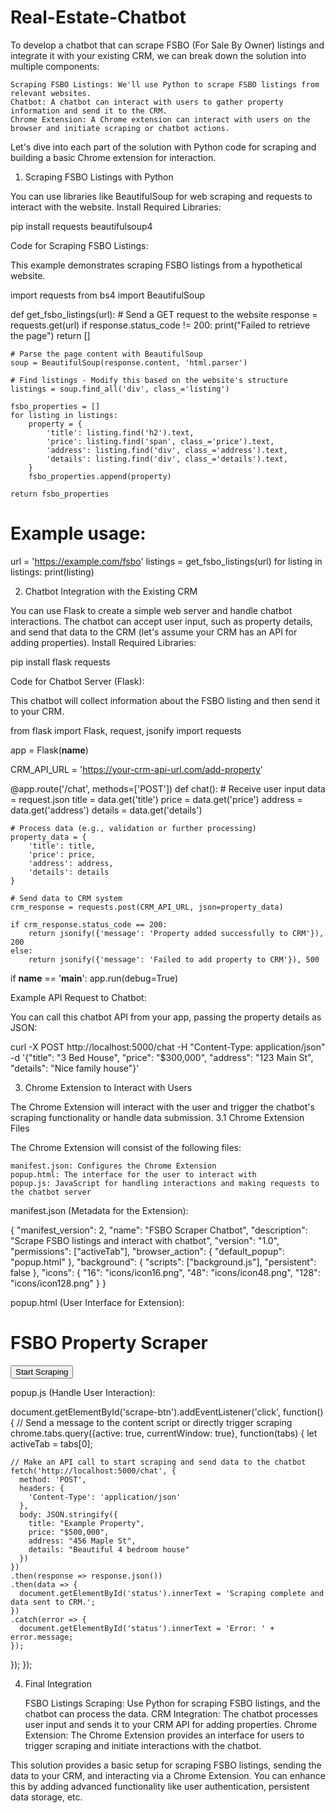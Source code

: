 # Real-Estate-Chatbot
To develop a chatbot that can scrape FSBO (For Sale By Owner) listings and integrate it with your existing CRM, we can break down the solution into multiple components:

    Scraping FSBO Listings: We'll use Python to scrape FSBO listings from relevant websites.
    Chatbot: A chatbot can interact with users to gather property information and send it to the CRM.
    Chrome Extension: A Chrome extension can interact with users on the browser and initiate scraping or chatbot actions.

Let's dive into each part of the solution with Python code for scraping and building a basic Chrome extension for interaction.
1. Scraping FSBO Listings with Python

You can use libraries like BeautifulSoup for web scraping and requests to interact with the website.
Install Required Libraries:

pip install requests beautifulsoup4

Code for Scraping FSBO Listings:

This example demonstrates scraping FSBO listings from a hypothetical website.

import requests
from bs4 import BeautifulSoup

def get_fsbo_listings(url):
    # Send a GET request to the website
    response = requests.get(url)
    if response.status_code != 200:
        print("Failed to retrieve the page")
        return []

    # Parse the page content with BeautifulSoup
    soup = BeautifulSoup(response.content, 'html.parser')

    # Find listings - Modify this based on the website's structure
    listings = soup.find_all('div', class_='listing')

    fsbo_properties = []
    for listing in listings:
        property = {
            'title': listing.find('h2').text,
            'price': listing.find('span', class_='price').text,
            'address': listing.find('div', class_='address').text,
            'details': listing.find('div', class_='details').text,
        }
        fsbo_properties.append(property)

    return fsbo_properties

# Example usage:
url = 'https://example.com/fsbo'
listings = get_fsbo_listings(url)
for listing in listings:
    print(listing)

2. Chatbot Integration with the Existing CRM

You can use Flask to create a simple web server and handle chatbot interactions. The chatbot can accept user input, such as property details, and send that data to the CRM (let's assume your CRM has an API for adding properties).
Install Required Libraries:

pip install flask requests

Code for Chatbot Server (Flask):

This chatbot will collect information about the FSBO listing and then send it to your CRM.

from flask import Flask, request, jsonify
import requests

app = Flask(__name__)

CRM_API_URL = 'https://your-crm-api-url.com/add-property'

@app.route('/chat', methods=['POST'])
def chat():
    # Receive user input
    data = request.json
    title = data.get('title')
    price = data.get('price')
    address = data.get('address')
    details = data.get('details')

    # Process data (e.g., validation or further processing)
    property_data = {
        'title': title,
        'price': price,
        'address': address,
        'details': details
    }

    # Send data to CRM system
    crm_response = requests.post(CRM_API_URL, json=property_data)
    
    if crm_response.status_code == 200:
        return jsonify({'message': 'Property added successfully to CRM'}), 200
    else:
        return jsonify({'message': 'Failed to add property to CRM'}), 500

if __name__ == '__main__':
    app.run(debug=True)

Example API Request to Chatbot:

You can call this chatbot API from your app, passing the property details as JSON:

curl -X POST http://localhost:5000/chat -H "Content-Type: application/json" -d '{"title": "3 Bed House", "price": "$300,000", "address": "123 Main St", "details": "Nice family house"}'

3. Chrome Extension to Interact with Users

The Chrome Extension will interact with the user and trigger the chatbot's scraping functionality or handle data submission.
3.1 Chrome Extension Files

The Chrome Extension will consist of the following files:

    manifest.json: Configures the Chrome Extension
    popup.html: The interface for the user to interact with
    popup.js: JavaScript for handling interactions and making requests to the chatbot server

manifest.json (Metadata for the Extension):

{
  "manifest_version": 2,
  "name": "FSBO Scraper Chatbot",
  "description": "Scrape FSBO listings and interact with chatbot",
  "version": "1.0",
  "permissions": ["activeTab"],
  "browser_action": {
    "default_popup": "popup.html"
  },
  "background": {
    "scripts": ["background.js"],
    "persistent": false
  },
  "icons": {
    "16": "icons/icon16.png",
    "48": "icons/icon48.png",
    "128": "icons/icon128.png"
  }
}

popup.html (User Interface for Extension):

<!DOCTYPE html>
<html>
  <head>
    <title>FSBO Scraper Chatbot</title>
  </head>
  <body>
    <h1>FSBO Property Scraper</h1>
    <button id="scrape-btn">Start Scraping</button>
    <p id="status"></p>
    <script src="popup.js"></script>
  </body>
</html>

popup.js (Handle User Interaction):

document.getElementById('scrape-btn').addEventListener('click', function() {
  // Send a message to the content script or directly trigger scraping
  chrome.tabs.query({active: true, currentWindow: true}, function(tabs) {
    let activeTab = tabs[0];

    // Make an API call to start scraping and send data to the chatbot
    fetch('http://localhost:5000/chat', {
      method: 'POST',
      headers: {
        'Content-Type': 'application/json'
      },
      body: JSON.stringify({
        title: "Example Property",
        price: "$500,000",
        address: "456 Maple St",
        details: "Beautiful 4 bedroom house"
      })
    })
    .then(response => response.json())
    .then(data => {
      document.getElementById('status').innerText = 'Scraping complete and data sent to CRM.';
    })
    .catch(error => {
      document.getElementById('status').innerText = 'Error: ' + error.message;
    });
  });
});

4. Final Integration

    FSBO Listings Scraping: Use Python for scraping FSBO listings, and the chatbot can process the data.
    CRM Integration: The chatbot processes user input and sends it to your CRM API for adding properties.
    Chrome Extension: The Chrome Extension provides an interface for users to trigger scraping and initiate interactions with the chatbot.

This solution provides a basic setup for scraping FSBO listings, sending the data to your CRM, and interacting via a Chrome Extension. You can enhance this by adding advanced functionality like user authentication, persistent data storage, etc.
